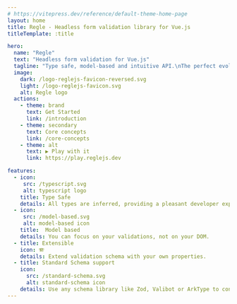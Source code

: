 ```yaml
---
# https://vitepress.dev/reference/default-theme-home-page
layout: home
title: Regle - Headless form validation library for Vue.js
titleTemplate: :title

hero:
  name: "Regle"
  text: "Headless form validation for Vue.js"
  tagline: "Type safe, model-based and intuitive API.\nThe perfect evolution of Vuelidate."
  image:
    dark: /logo-reglejs-favicon-reversed.svg
    light: /logo-reglejs-favicon.svg
    alt: Regle logo
  actions:
    - theme: brand
      text: Get Started
      link: /introduction
    - theme: secondary
      text: Core concepts
      link: /core-concepts
    - theme: alt
      text: ▶ Play with it
      link: https://play.reglejs.dev

features:
  - icon: 
     src: /typescript.svg
     alt: typescript logo
    title: Type Safe
    details: All types are inferred, providing a pleasant developer experience.
  - icon: 
     src: /model-based.svg
     alt: model-based icon 
    title:  Model based
    details: You can focus on your validations, not on your DOM.
  - title: Extensible
    icon: 🪗
    details: Extend validation schema with your own properties.
  - title: Standard Schema support
    icon: 
      src: /standard-schema.svg
      alt: standard-schema icon
    details: Use any schema library like Zod, Valibot or ArkType to control your validations.
---
```


